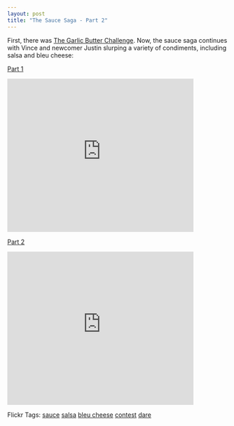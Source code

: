 ```yaml
---
layout: post
title: "The Sauce Saga - Part 2"
---
```


<p>First, there was <a href="http://kindohm.com/archive/2006/10/19/TheGarlicButterChallenge.aspx">The Garlic Butter Challenge</a>. Now, the sauce saga continues with Vince and newcomer Justin slurping a variety of condiments, including salsa and bleu cheese:</p>
<p><a href="http://youtube.com/watch?v=IkC6BVIol9g" target="_blank">Part 1</a></p>
<embed src="http://www.youtube.com/v/IkC6BVIol9g" width="425" height="350" type="application/x-shockwave-flash" wmode="transparent"></embed> 
<p><a href="http://youtube.com/watch?v=oSMFozhLtao" target="_blank">Part 2</a></p>
<embed src="http://www.youtube.com/v/oSMFozhLtao" width="425" height="350" type="application/x-shockwave-flash" wmode="transparent"></embed> 
<p class="tags" id="0767317B-992E-4b12-91E0-4F059A8CECA8:d84e6b3b-539d-4dd9-89ce-3fe6e91b27a3">Flickr Tags: <a href="http://flickr.com/photos/tags/sauce" target="_blank" rel="tag">sauce</a> <a href="http://flickr.com/photos/tags/salsa" target="_blank" rel="tag">salsa</a> <a href="http://flickr.com/photos/tags/bleu%20cheese" target="_blank" rel="tag">bleu cheese</a> <a href="http://flickr.com/photos/tags/contest" target="_blank" rel="tag">contest</a> <a href="http://flickr.com/photos/tags/dare" target="_blank" rel="tag">dare</a></p>
 
